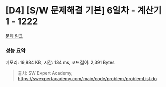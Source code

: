 # [D4] [S/W 문제해결 기본] 6일차 - 계산기1 - 1222 

[문제 링크](https://swexpertacademy.com/main/code/problem/problemDetail.do?contestProbId=AV14mbSaAEwCFAYD) 

### 성능 요약

메모리: 19,884 KB, 시간: 134 ms, 코드길이: 2,391 Bytes



> 출처: SW Expert Academy, https://swexpertacademy.com/main/code/problem/problemList.do